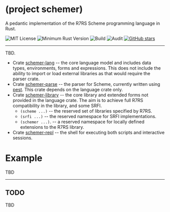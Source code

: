 # (project schemer)

A pedantic implementation of the R7RS Scheme programming language in Rust.

![MIT License](https://img.shields.io/badge/license-mit-118811.svg)
![Minimum Rust Version](https://img.shields.io/badge/Min%20Rust-1.53-green.svg)
![Build](https://github.com/johnstonskj/rust-schemer/workflows/Rust/badge.svg)
![Audit](https://github.com/johnstonskj/rust-schemer/workflows/Security%20audit/badge.svg)
[![GitHub stars](https://img.shields.io/github/stars/johnstonskj/rust-schemer.svg)](https://github.com/johnstonskj/rust-schemer/stargazers)

-----

TBD.

* Crate [schemer-lang](schemer-lang/README.md) -- the core language model and includes data types, environments, forms
  and expressions. This does not include the ability to import or load external libraries as that would require the 
  parser crate.
* Crate [schemer-parse](schemer-parse/README.md) -- the parser for Scheme, currently written using 
  [pest](https://pest.rs/). This crate depends on the language crate only.
* Crate [schemer-library](schemer-library/README.md) -- the core library and extended forms not provided in the language
  crate. The aim is to achieve full R7RS compatibility in the library, and some SRFI.
  * `(scheme ...)` -- the reserved set of libraries specified by R7RS.
  * `(srfi ...)` -- the reserved namespace for SRFI implementations.
  * `(schemer ...)`. -- a reserved namespace for locally defined extensions to the R7RS library.
* Crate [schemer-repl](schemer-repl/README.md) -- the shell for executing both scripts and interactive sessions.

# Example

TBD

-----

## TODO

TBD